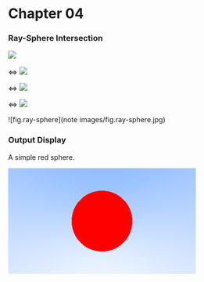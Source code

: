# Chapter 04

### Ray-Sphere Intersection

![](http://latex.codecogs.com/gif.latex?(x%20-%20Cx)^2%20+%20(y%20-%20C_y)^2%20+%20(z%20-%20C_z)^2%20=%20r^2) 

<=> ![](http://latex.codecogs.com/gif.latex?(P%20-%20C)%20\cdot%20(P%20-%20C)%20=%20r^2)

<=> ![](http://latex.codecogs.com/gif.latex?(A%20+%20t%20b%20-%20C)\cdot(A%20+%20t%20b%20-%20C)%20=%20r^2)

<=> ![](http://latex.codecogs.com/gif.latex?t^2%20b%20\cdot%20b+%202t%20b%20\cdot%20(A-C)%20+%20(A-C)%20\cdot%20(A-C)%20-%20r^2%20=%200)

![fig.ray-sphere](note images/fig.ray-sphere.jpg)



### Output Display

A simple red sphere.

![output](output.png)

